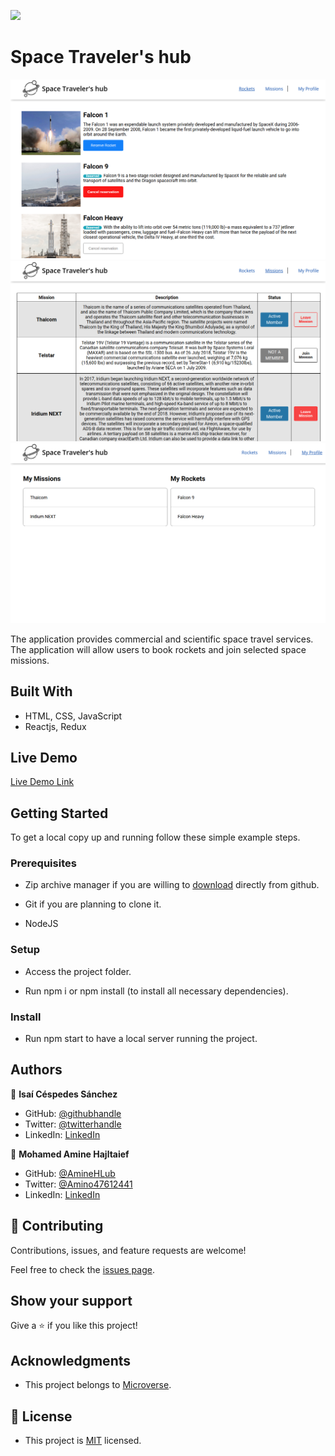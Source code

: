 ![](https://img.shields.io/badge/Microverse-blueviolet)

# Space Traveler's hub


![screenshot](./app_screenshot.png)
![screenshot](./app_screenshot2.png)
![screenshot](./app_screenshot3.png)

The application provides commercial and scientific space travel services. The application will allow users to book rockets and join selected space missions.

## Built With

- HTML, CSS, JavaScript
- Reactjs, Redux

## Live Demo

[Live Demo Link](https://livedemo.com)


## Getting Started

To get a local copy up and running follow these simple example steps.

### Prerequisites

- Zip archive manager if you are willing to [download](https://github.com/AmineHLub/space-travelers-hub/archive/refs/heads/dev.zip) directly from github.

- Git if you are planning to clone it.

- NodeJS

### Setup

- Access the project folder.

- Run npm i or npm install (to install all necessary dependencies).


### Install

- Run npm start to have a local server running the project.


## Authors

👤 **Isaí Céspedes Sánchez**

- GitHub: [@githubhandle](https://github.com/Lordkaito)
- Twitter: [@twitterhandle](https://twitter.com/Lordkaito_)
- LinkedIn: [LinkedIn](https://www.linkedin.com/in/isai-c%C3%A9spedes-4164a51b4/)

👤 **Mohamed Amine Hajltaief**

- GitHub: [@AmineHLub](https://github.com/AmineHLub)
- Twitter: [@Amino47612441](https://twitter.com/Amino47612441)
- LinkedIn: [LinkedIn](https://www.linkedin.com/in/mohamed-amine-hajltaief-b18863163/)

## 🤝 Contributing

Contributions, issues, and feature requests are welcome!

Feel free to check the [issues page](https://github.com/AmineHLub/space-travelers-hub/issues/).

## Show your support

Give a ⭐️ if you like this project!

## Acknowledgments

- This project belongs to [Microverse](https://microverse.org/).

## 📝 License

- This project is [MIT](./Licenses/MIT.md) licensed.
